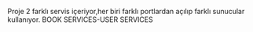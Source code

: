 
Proje 2 farklı servis içeriyor,her biri farklı portlardan açılıp farklı sunucular kullanıyor.
BOOK SERVICES-USER SERVICES
